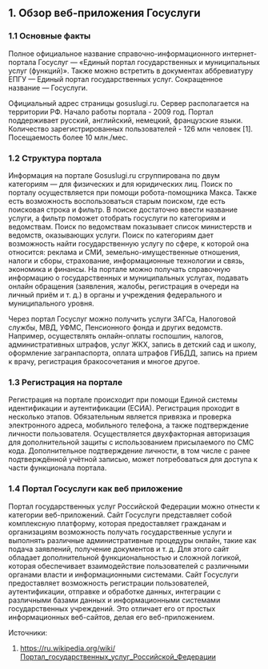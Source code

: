 ## 1. Обзор веб-приложения Госуслуги

### 1.1 Основные факты

Полное официальное название справочно-информационного интернет-портала Госуслуг — «Единый портал государственных и муниципальных услуг (функций)». Также можно встретить в документах аббревиатуру ЕПГУ — Единый портал государственных услуг. Сокращенное название — Госуслуги.

Официальный адрес страницы gosuslugi.ru. Сервер располагается на территории РФ. Начало работы портала - 2009 год. 
Портал поддерживает русский, английский, немецкий, французские языки. 
 Количество зарегистрированных пользователей  - 126 млн человек [1]. Посещаемость более 10 млн./мес.


### 1.2 Структура портала 

Информация на портале Gosuslugi.ru сгруппирована по двум категориям — для физических и для юридических лиц.
Поиск по порталу осуществляется при помощи робота-помощника Макса. Также есть возможность воспользоваться старым поиском, где есть поисковая строка и фильтр. В поиске достаточно ввести название услуги, а фильтр поможет отобрать госуслуги по категориям и ведомствам.
Поиск по ведомствам показывает список министерств и ведомств, оказывающих услуги.
Поиск по категориям дает возможность найти  государственную услугу по сфере, к которой она относится: реклама и СМИ, земельно-имущественные отношения, налоги и сборы, страхование, информационные технологии и связь, экономика и финансы.
На портале можно получать справочную информацию о государственных и муниципальных услугах, подавать онлайн обращения (заявления, жалобы, регистрация в очереди на личный приём и т. д.) в органы и учреждения федерального и муниципального уровня.

Через портал Госуслуг можно получить услуги ЗАГСа, Налоговой службы, МВД, УФМС, Пенсионного фонда и других ведомств. Например, осуществлять онлайн-оплаты госпошлин, налогов, административных штрафов, услуг ЖКХ, запись в детский сад и школу, оформление загранпаспорта, оплата штрафов ГИБДД, запись на прием к врачу, регистрация бракосочетания и многое другое.


### 1.3 Регистрация на портале

Регистрация на портале происходит при помощи Единой системы идентификации и аутентификации (ЕСИА). Регистрация проходит в несколько этапов. Обязательным является привязка и проверка электронного адреса, мобильного телефона, а также подтверждение личности пользователя. Осуществляется двухфакторная авторизация для дополнительной защиты с использованием присылаемого по СМС кода.
Дополнительное подтверждение личности, в том числе с ранее подтверждённой учётной записью, может потребоваться для доступа к части функционала портала.


### 1.4 Портал Госуслуги как веб приложение 

Портал государственных услуг Российской Федерации можно отнести к категории веб-приложений. 
Сайт Госуслуги представляет собой комплексную платформу, которая предоставляет гражданам и организациям возможность получать государственные услуги и выполнять различные административные процедуры онлайн, такие как подача заявлений, получение документов и т. д. Для этого сайт обладает дополнительной функциональностью и сложной логикой, которая обеспечивает взаимодействие пользователей с различными органами власти и информационными системами.
Сайт Госуслуги предоставляет возможность регистрации пользователей, аутентификации, отправке и обработке данных, интеграции с различными базами данных и информационными системами государственных учреждений. Это отличает его от простых информационных веб-сайтов, делая его веб-приложением.

Источники:
1. https://ru.wikipedia.org/wiki/Портал_государственных_услуг_Российской_Федерации 

